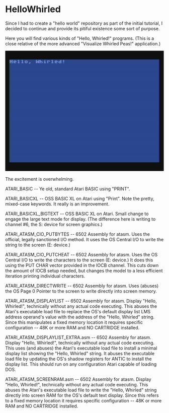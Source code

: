 # HelloWhirled

Since I had to create a "hello world" repository as part of the initial tutorial, I decided to continue and provide its pitiful existence some sort of purpose.

Here you will find various kinds of "Hello, Whirled!" programs. (This is a close relative of the more advanced "Visualize Whirled Peas!" application.)


[![HelloWhirled](https://github.com/kenjennings/HelloWhirled/blob/master/HelloWhirled.png)](#features)


The excitement is overwhelming.


  
ATARI_BASIC -- Ye old, standard Atari BASIC using "PRINT". 

ATARI_BASICXL -- OSS BASIC XL on Atari using "Print".  Note the pretty, mixed-case keywords. It really is an improvement.

ATARI_BASICXL_BIGTEXT -- OSS BASIC XL on Atari.  Small change to engage the large text mode for display.  (The difference here is writing to channel #6, the S: device for screen graphics.)

ATARI_ATASM_CIO_PUTBYTES -- 6502 Assembly for atasm.  Uses the official, legally sanctioned I/O method.  It uses the OS Central I/O to write the string to the screen (E: device.)

ATARI_ATASM_CIO_PUTCHEAT -- 6502 Assembly for atasm.  Uses the OS Central I/O to write the characters to the screen (E: device.)  It does this using the PUT CHAR vector provided in the IOCB channel.  This cuts down the amount of IOCB setup needed, but changes the model to a less efficient iteration printing individual characters.

ATARI_ATASM_DIRECTWRITE -- 6502 Assembly for atasm.  Uses (abuses) the OS Page 0 Pointer to the screen to write directly into screen memory.

ATARI_ATASM_DISPLAYLIST -- 6502 Assembly for atasm.  Display "Hello, Whirled!", technically without any actual code executing.  This abuses the Atari's executable load file to replace the OS's default display list LMS address operand's value with the address of the "Hello, Whirled" string.  Since this manipulates a fixed memory location it requires specific configuration -- 48K or more RAM and NO CARTRIDGE installed. 

ATARI_ATASM_DISPLAYLIST_EXTRA.asm -- 6502 Assembly for atasm.  Display "Hello, Whirled!", technically without any actual code executing.  This uses (and abuses) the Atari's executable load file to install a minimal display list showing the "Hello, Whirled" string.  It abuses the executable load file by updating the OS's shadow registers for ANTIC to install the display list.  This should run on any configuration Atari capable of loading DOS.

ATARI_ATASM_SCREENRAM.asm -- 6502 Assembly for atasm.  Display "Hello, Whirled!", technically without any actual code executing.  This abuses the Atari's executable load file to write the "Hello, Whirled" string directly into screen RAM for the OS's default text display.  Since this refers to a fixed memory location it requires specific configuration -- 48K or more RAM and NO CARTRIDGE installed. 
